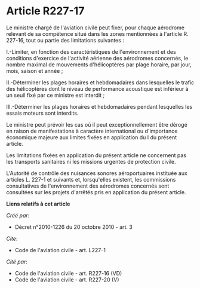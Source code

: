 # Article R227-17

Le ministre chargé de l'aviation civile peut fixer, pour chaque aérodrome relevant de sa compétence situé dans les zones
mentionnées à l'article R. 227-16, tout ou partie des limitations suivantes : 

I.-Limiter, en fonction des caractéristiques de l'environnement et des conditions d'exercice de l'activité aérienne des
aérodromes concernés, le nombre maximal de mouvements d'hélicoptères par plage horaire, par jour, mois, saison et année ; 

II.-Déterminer les plages horaires et hebdomadaires dans lesquelles le trafic des hélicoptères dont le niveau de performance
acoustique est inférieur à un seuil fixé par ce ministre est interdit ; 

III.-Déterminer les plages horaires et hebdomadaires pendant lesquelles les essais moteurs sont interdits. 

Le ministre peut prévoir les cas où il peut exceptionnellement être dérogé en raison de manifestations à caractère
international ou d'importance économique majeure aux limites fixées en application du I du présent article. 

Les limitations fixées en application du présent article ne concernent pas les transports sanitaires ni les missions urgentes
de protection civile.

L'Autorité de contrôle des nuisances sonores aéroportuaires instituée aux articles L. 227-1 et suivants et, lorsqu'elles
existent, les commissions consultatives de l'environnement des aérodromes concernés sont consultées sur les projets d'arrêtés
pris en application du présent article.

**Liens relatifs à cet article**

_Créé par_:

  - Décret n°2010-1226 du 20 octobre 2010 - art. 3

_Cite_:

  - Code de l'aviation civile - art. L227-1

_Cité par_:

  - Code de l'aviation civile - art. R227-16 (VD)
  - Code de l'aviation civile - art. R227-20 (V)
